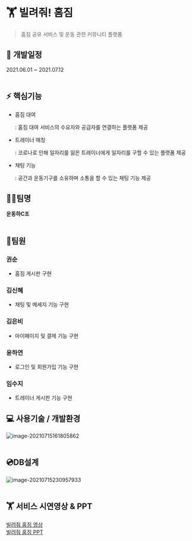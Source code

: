 # 🏋️‍ 빌려줘! 홈짐

> 홈짐 공유 서비스 및 운동 관련 커뮤니티 플랫폼
> <br>


## :calendar: 개발일정

2021.06.01 ~ 2021.07.12
<br><br>

## :zap: 핵심기능

- 홈짐 대여

  : 홈짐 대여 서비스의 수요자와 공급자를 연결하는 플랫폼 제공

- 트레이너 매칭

  : 코로나로 인해 일자리를 잃은 트레이너에게 일자리를 구할 수 있는 플랫폼 제공

- 채팅 기능

  : 공간과 운동기구를 소유하며 소통을 할 수 있는 채팅 기능 제공
  <br>


## 👩‍💻팀명 

**운동하C조**
<br><br>


## :busts_in_silhouette:팀원


### 권순

- 홈짐 게시판 구현

### 김신혜

- 채팅 및 메세지 기능 구현

### 김은비

- 마이페이지 및 결제 기능 구현

### 윤하연

- 로그인 및 회원가입 기능 구현

### 임수지

- 트레이너 게시판 기능 구현
  <br>


## 💻 사용기술 / 개발환경

![image-20210715161805862](C:/DEV5/homegym/images/image-20210715161805862.png)
<br><br>


## 💿DB설계

![image-20210715230957933](C:/DEV5/homegym/images/image-20210715230957933.png)
<br><br>


## 🏋️‍ 서비스 시연영상 & PPT

[빌려줘 홈짐 영상]<br>
[빌려줘 홈짐 PPT]
<br>

[빌려줘 홈짐 영상]:https://www.youtube.com/watch?v=1Xq7S1EAAXY
[빌려줘 홈짐 PPT]:https://eunbi99.github.io/borrow-homegym/